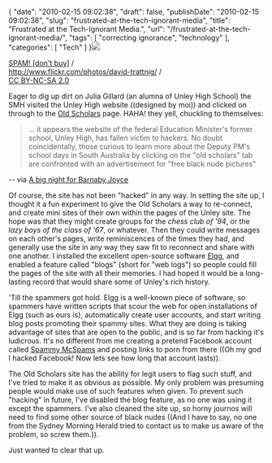 {
    "date": "2010-02-15 09:02:38",
    "draft": false,
    "publishDate": "2010-02-15 09:02:38",
    "slug": "frustrated-at-the-tech-ignorant-media",
    "title": "Frustrated at the Tech-Ignorant Media.",
    "url": "\/frustrated-at-the-tech-ignorant-media\/",
    "tags": [
        "correcting ignorance",
        "technology"
    ],
    "categories": [
        "Tech"
    ]
}![](//turbo.geekorium.com.au/images/262091025_9825a64b68.jpg)

[SPAM! \[don't
buy\]](http://www.flickr.com/photos/david-trattnig/262091025/) /\
<http://www.flickr.com/photos/david-trattnig/> /\
[CC BY-NC-SA 2.0](http://creativecommons.org/licenses/by-nc-sa/2.0/)

Eager to dig up dirt on Julia Gillard (an alumna of Unley High School)
the SMH visited the Unley High website ((designed by moi)) and clicked
on through to the [Old Scholars](http://www.uhs.sa.edu.au/oldscholars/)
page. HAHA! they yell, chuckling to themselves:

> ... it appears the website of the federal Education Minister's former
> school, Unley High, has fallen victim to hackers. No doubt
> coincidentally, those curious to learn more about the Deputy PM's
> school days in South Australia by clicking on the "old scholars" tab
> are confronted with an advertisement for "free black nude pictures"

-- via [A big night for Barnaby
Joyce](http://www.smh.com.au/national/the-diary/a-big-night-for-barnaby-joyce-20100214-nzd1.html)

Of course, the site has not been "hacked" in any way. In setting the
site up, I thought it a fun experiment to give the Old Scholars a way to
re-connect, and create mini sites of their own within the pages of the
Unley site. The hope was that they might create groups for the *chess
club of '94*, or the *lazy boys of the class of '67*, or whatever. Then
they could write messages on each other's pages, write reminiscences of
the times they had, and generally use the site in any way they saw fit
to reconnect and share with one another. I installed the excellent
open-source software [Elgg](http://elgg.org), and enabled a feature
called "blogs" (short for "web logs") so people could fill the pages of
the site with all their memories. I had hoped it would be a long-lasting
record that would share some of Unley's rich history.

'Till the spammers got hold. Elgg is a well-known piece of software, so
spammers have written scripts that scour the web for open installations
of Elgg (such as ours is), automatically create user accounts, and start
writing blog posts promoting their spammy sites. What they are doing is
taking advantage of sites that are open to the public, and is so far
from hacking it's ludicrous. It's no different from me creating a
pretend Facebook account called [Spammy
McSpams](http://www.facebook.com/profile.php?ref=profile&amp;id=100000818973289#!/profile.php?v=wall&amp;ref=profile&amp;id=100000818973289)
and posting links to porn from there ((Oh my god I hacked Facebook! Now
lets see how long that account lasts)).

The Old Scholars site has the ability for legit users to flag such
stuff, and I've tried to make it as obvious as possible. My only problem
was presuming people would make use of such features when given. To
prevent such "hacking" in future, I've disabled the blog feature, as no
one was using it except the spammers. I've also cleaned the site up, so
horny journos will need to find some other source of black nudes ((And I
have to say, no one from the Sydney Morning Herald tried to contact us
to make us aware of the problem, so screw them.)).

Just wanted to clear that up.